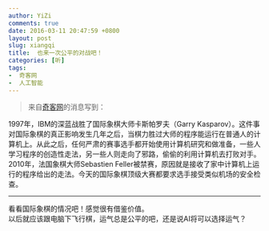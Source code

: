 ```yaml
---
author: YiZi
comments: true
date: 2016-03-11 20:47:59 +0800
layout: post
slug: xiangqi
title:  也来一次公平的对战吧！
categories: [听]
tags:
-  奇客网
-  人工智能
---
```


<div class="quote"> <blockquote>
    	来自<a href="http://www.solidot.org/story?sid=47439">奇客网</a>的消息写到：
    </blockquote>
</div>

1997年，IBM的深蓝战胜了国际象棋大师卡斯帕罗夫（Garry Kasparov）。这件事对国际象棋的真正影响发生几年之后，当棋力胜过大师的程序能运行在普通人的计算机上。从此之后，任何严肃的赛事选手都开始使用计算机研究和做准备，一些人学习程序的创造性走法，另一些人则走向了邪路，偷偷的利用计算机去打败对手。2010年，法国象棋大师Sebastien Feller被禁赛，原因就是接收了家中计算机上运行的程序给出的走法。今天的国际象棋顶级大赛都要求选手接受类似机场的安全检查。

<hr/>
<div class="commentsonquote">
<div class="yizi">看看国际象棋的情况吧！感觉很有借鉴价值。</div>
<div class="yiyin">以后就应该跟电脑下飞行棋，运气总是公平的吧，还是说AI将可以选择运气？</div>
</div>
